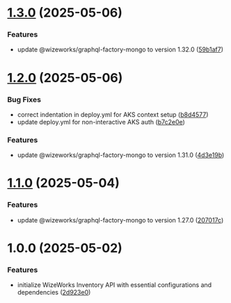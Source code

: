 # [1.3.0](https://github.com/wize-works/wize-inventory/compare/v1.2.0...v1.3.0) (2025-05-06)


### Features

* update @wizeworks/graphql-factory-mongo to version 1.32.0 ([59b1af7](https://github.com/wize-works/wize-inventory/commit/59b1af706c01fb89febf1023a9ac6fc2e8f9cc6f))

# [1.2.0](https://github.com/wize-works/wize-inventory/compare/v1.1.0...v1.2.0) (2025-05-06)


### Bug Fixes

* correct indentation in deploy.yml for AKS context setup ([b8d4577](https://github.com/wize-works/wize-inventory/commit/b8d4577afbde13780ed6f034bc2915862fed823f))
* update deploy.yml for non-interactive AKS auth ([b7c2e0e](https://github.com/wize-works/wize-inventory/commit/b7c2e0e04e90ff6c7060b47e0aae7c94d133b8d7))


### Features

* update @wizeworks/graphql-factory-mongo to version 1.31.0 ([4d3e19b](https://github.com/wize-works/wize-inventory/commit/4d3e19b88029c73760030b1f7556f8636cd851c1))

# [1.1.0](https://github.com/wize-works/wize-inventory/compare/v1.0.0...v1.1.0) (2025-05-04)


### Features

* update @wizeworks/graphql-factory-mongo to version 1.27.0 ([207017c](https://github.com/wize-works/wize-inventory/commit/207017ce7eb8002d8b1300b9cc3c941c28feb72e))

# 1.0.0 (2025-05-02)


### Features

* initialize WizeWorks Inventory API with essential configurations and dependencies ([2d923e0](https://github.com/wize-works/wize-inventory/commit/2d923e06530a578bf44dfe3e153767f762c04298))
